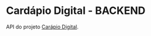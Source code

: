 # Cardápio Digital - BACKEND

API do projeto <a href='https://max-menu.vercel.app/' target='_blank'>Carápio Digital</a>.